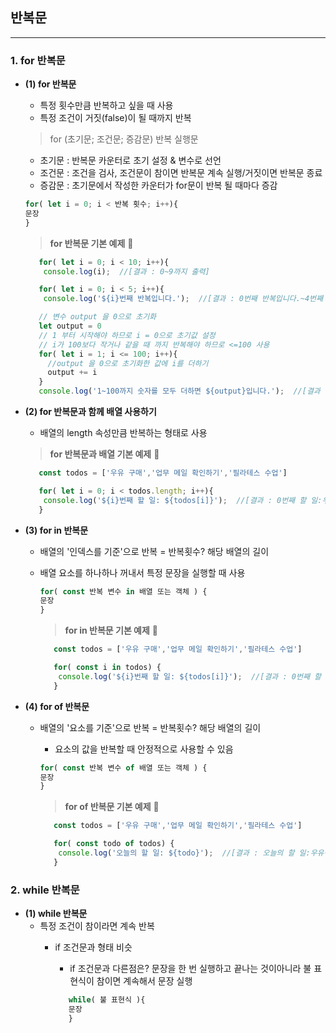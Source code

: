 ## 반복문
-----
### 1. for 반복문 ###
* **(1) for 반복문**
  - 특정 횟수만큼 반복하고 싶을 때 사용
  - 특정 조건이 거짓(false)이 될 때까지 반복

  > for (초기문; 조건문; 증감문)
  > 반복 실행문

    - 초기문 : 반복문 카운터로 초기 설정 & 변수로 선언
    - 조건문 : 조건을 검사, 조건문이 참이면 반복문 계속 실행/거짓이면 반복문 종료
    - 증감문 : 초기문에서 작성한 카운터가 for문이 반복 될 때마다 증감

    ```javascript
    for( let i = 0; i < 반복 횟수; i++){
    문장
    }
    ```

    > **for 반복문 기본 예제** 📌
    ```javascript
       for( let i = 0; i < 10; i++){ 
        console.log(i);  //[결과 : 0~9까지 출력]
    ```
    ```javascript
       for( let i = 0; i < 5; i++){ 
        console.log('${i}번째 반복입니다.');  //[결과 : 0번째 반복입니다.~4번째 반복입니다.출력]
    ```
    ```javascript
       // 변수 output 을 0으로 초기화
       let output = 0
       // 1 부터 시작해야 하므로 i = 0으로 초기값 설정
       // i가 100보다 작거나 같을 때 까지 반복해야 하므로 <=100 사용
       for( let i = 1; i <= 100; i++){ 
         //output 을 0으로 초기화한 값에 i를 더하기
         output += i
       }
       console.log('1~100까지 숫자를 모두 더하면 ${output}입니다.');  //[결과 :1~100까지 숫자를 모두 더하면 5050입니다.출력]
    ```

* **(2) for 반복문과 함께 배열 사용하기**
  - 배열의 length 속성만큼 반복하는 형태로 사용

  > **for 반복문과 배열 기본 예제** 📌
    ```javascript
       const todos = ['우유 구매','업무 메일 확인하기','필라테스 수업']

       for( let i = 0; i < todos.length; i++){ 
        console.log('${i}번째 할 일: ${todos[i]}');  //[결과 : 0번째 할 일:우유구매, 1번째 할일 : 업무 메일 확인하기, 2번째 할일 : 필라테스 수업]
       }
    ```

* **(3) for in 반복문**
  - 배열의 '인덱스를 기준'으로 반복 = 반복횟수? 해당 배열의 길이
  - 배열 요소를 하나하나 꺼내서 특정 문장을 실행할 때 사용
 
    ```javascript
    for( const 반복 변수 in 배열 또는 객체 ) {
    문장
    }
    ```

    > **for in 반복문 기본 예제** 📌
    ```javascript
       const todos = ['우유 구매','업무 메일 확인하기','필라테스 수업']

       for( const i in todos) { 
        console.log('${i}번째 할 일: ${todos[i]}');  //[결과 : 0번째 할 일:우유구매, 1번째 할일 : 업무 메일 확인하기, 2번째 할일 : 필라테스 수업]
       }
    ```

* **(4) for of 반복문**
  - 배열의 '요소를 기준'으로 반복 = 반복횟수? 해당 배열의 길이
    - 요소의 값을 반복할 때 안정적으로 사용할 수 있음
 
    ```javascript
    for( const 반복 변수 of 배열 또는 객체 ) {
    문장
    }
    ```

    > **for of 반복문 기본 예제** 📌
    ```javascript
       const todos = ['우유 구매','업무 메일 확인하기','필라테스 수업']

       for( const todo of todos) { 
        console.log('오늘의 할 일: ${todo}');  //[결과 : 오늘의 할 일:우유구매, 오늘의 할 일 : 업무 메일 확인하기, 오늘의 할 일 : 필라테스 수업]
       }
    ```

### 2. while 반복문 ###
* **(1) while 반복문**
  - 특정 조건이 참이라면 계속 반복
    - if 조건문과 형태 비슷
      - if 조건문과 다른점은? 문장을 한 번 실행하고 끝나는 것이아니라 불 표현식이 참이면 계속해서 문장 실행

      ```javascript
         while( 불 표현식 ){
         문장
         }
      ```
